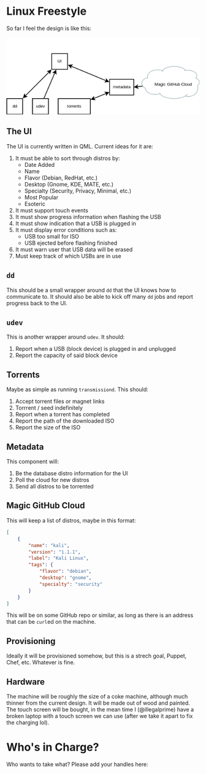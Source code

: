 # Linux Freestyle

So far I feel the design is like this:

![Design So Far](freestyle-architecture.png)

## The UI

The UI is currently written in QML.
Current ideas for it are:

1. It must be able to sort through distros by:
    - Date Added
    - Name
    - Flavor (Debian, RedHat, etc.)
    - Desktop (Gnome, KDE, MATE, etc.)
    - Specialty (Security, Privacy, Minimal, etc.)
    - Most Popular
    - Esoteric
2. It must support touch events
3. It must show progress information when flashing the USB
4. It must show indication that a USB is plugged in
5. It must display error conditions such as:
    - USB too small for ISO
    - USB ejected before flashing finished
6. It must warn user that USB data will be erased
7. Must keep track of which USBs are in use

## `dd`

This should be a small wrapper around `dd` that the UI
knows how to communicate to.
It should also be able to kick off many `dd` jobs and
report progress back to the UI.

## `udev`

This is another wrapper around `udev`.
It should:

1. Report when a USB (block device) is plugged in and unplugged
2. Report the capacity of said block device

## Torrents

Maybe as simple as running `transmissiond`.
This should:

1. Accept torrent files or magnet links
2. Torrrent / seed indefinitely
3. Report when a torrent has completed
4. Report the path of the downloaded ISO
5. Report the size of the ISO

## Metadata

This component will:

1. Be the database distro information for the UI
2. Poll the cloud for new distros
3. Send all distros to be torrented

## Magic GitHub Cloud

This will keep a list of distros, maybe in this format:

```JSON
[
    {
        "name": "kali",
        "version": "1.1.1",
        "label": "Kali Linux",
        "tags": {
            "flavor": "debian",
            "desktop": "gnome",
            "specialty": "security"
        }
    }
]
```

This will be on some GitHub repo or similar, as long
as there is an address that can be `curl`ed on the machine.

## Provisioning

Ideally it will be provisioned somehow, but this is a strech
goal, Puppet, Chef, etc.
Whatever is fine.

## Hardware

The machine will be roughly the size of a coke machine,
although much thinner from the current design.
It will be made out of wood and painted.
The touch screen will be bought, in the mean time I
(@illegalprime) have a broken laptop with a touch
screen we can use (after we take it apart to fix the
charging lol).

# Who's in Charge?

Who wants to take what? Please add your handles here:

